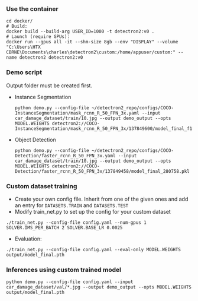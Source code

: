 ### Use the container

```
cd docker/
# Build:
docker build --build-arg USER_ID=1000 -t detectron2:v0 .
# Launch (require GPUs):
docker run --gpus all -it --shm-size 8gb --env "DISPLAY" --volume "C:\Users\HTX CBRNE\Documents\charles\detectron2\custom:/home/appuser/custom:" --name detectron2 detectron2:v0
```

### Demo script
Output folder must be created first.
- Instance Segmentation
    ```
    python demo.py --config-file ~/detectron2_repo/configs/COCO-InstanceSegmentation/mask_rcnn_R_50_FPN_3x.yaml --input car_damage_dataset/train/10.jpg --output demo_output --opts MODEL.WEIGHTS detectron2://COCO-InstanceSegmentation/mask_rcnn_R_50_FPN_3x/137849600/model_final_f10217.pkl
    ```
- Object Detection
    ```
    python demo.py --config-file ~/detectron2_repo/configs/COCO-Detection/faster_rcnn_R_50_FPN_3x.yaml --input car_damage_dataset/train/10.jpg --output demo_output --opts MODEL.WEIGHTS detectron2://COCO-Detection/faster_rcnn_R_50_FPN_3x/137849458/model_final_280758.pkl
    ```

### Custom dataset training
- Create your own config file. Inherit from one of the given ones and add an entry for `DATASETS.TRAIN` and `DATASETS.TEST`
- Modify train_net.py to set up the config for your custom dataset
```
./train_net.py --config-file config.yaml --num-gpus 1 SOLVER.IMS_PER_BATCH 2 SOLVER.BASE_LR 0.0025
```
- Evaluation:
```
./train_net.py --config-file config.yaml --eval-only MODEL.WEIGHTS output/model_final.pth
```

### Inferences using custom trained model
```
python demo.py --config-file config.yaml --input car_damage_dataset/val/*.jpg --output demo_output --opts MODEL.WEIGHTS output/model_final.pth
```